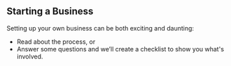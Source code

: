 ## Starting a Business

Setting up your own business can be both exciting and daunting:
- Read about the process, or
- Answer some questions and we’ll create a checklist to show you what's involved.




